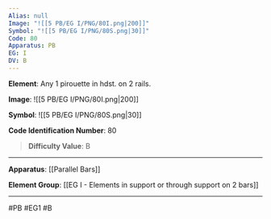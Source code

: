 ```yaml
---
Alias: null
Image: "![[5 PB/EG I/PNG/80I.png|200]]"
Symbol: "![[5 PB/EG I/PNG/80S.png|30]]"
Code: 80
Apparatus: PB
EG: I
DV: B
---
```

**Element**: Any 1 pirouette in hdst. on 2 rails.

**Image**:
![[5 PB/EG I/PNG/80I.png|200]]

**Symbol**:
![[5 PB/EG I/PNG/80S.png|30]]

**Code Identification Number**: 80

>**Difficulty Value**: B

___
**Apparatus**: [[Parallel Bars]]

**Element Group**: [[EG I - Elements in support or through support on 2 bars]]
___
#PB #EG1 #B
